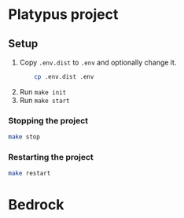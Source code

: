 # Platypus project

## Setup

1. Copy `.env.dist` to `.env` and optionally change it.
    ```bash
        cp .env.dist .env
    ```
2. Run `make init`
3. Run `make start`

### Stopping the project

```bash
make stop
```

### Restarting the project

```bash
make restart
```

# Bedrock
